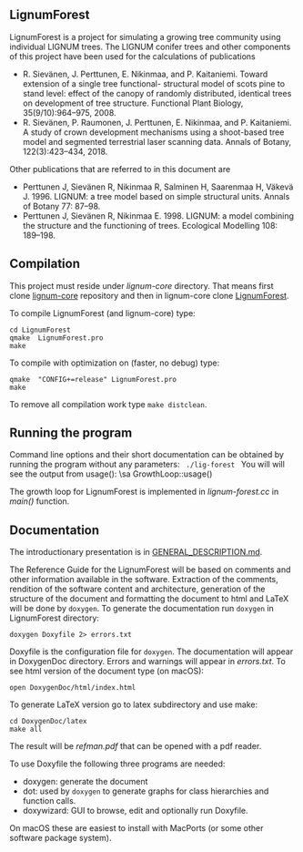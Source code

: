## LignumForest
LignumForest is a project for simulating a growing tree community using individual LIGNUM trees. The LIGNUM conifer trees and other components of this project have been used for the calculations of publications
- R. Sievänen, J. Perttunen, E. Nikinmaa, and P. Kaitaniemi. Toward extension of a single tree functional- structural model of scots pine to stand level: effect of the canopy of randomly distributed, identical trees on development of tree structure. Functional Plant Biology, 35(9/10):964–975, 2008.
- R. Sievänen, P. Raumonen, J. Perttunen, E. Nikinmaa, and P. Kaitaniemi. A study of crown development mechanisms using a shoot-based tree model and segmented terrestrial laser scanning data. Annals of Botany, 122(3):423–434, 2018.

Other publications that are referred to in this document are
- Perttunen J, Sievänen R, Nikinmaa R, Salminen H, Saarenmaa H, Väkevä J. 1996. LIGNUM: a tree model based on simple structural units. Annals of Botany 77: 87–98.
- Perttunen J, Sievänen R, Nikinmaa E. 1998. LIGNUM: a model combining the structure and the functioning of trees. Ecological Modelling 108: 189–198.

## Compilation
This project must reside under *lignum-core* directory. That means first
clone [lignum-core](https://github.com/lignumsystem/lignum-core.git) repository and then
in lignum-core clone [LignumForest](https://github.com/lignumsystem/LignumForest.git).

To compile LignumForest (and lignum-core) type:

    cd LignumForest
    qmake  LignumForest.pro
    make

To compile with optimization on (faster, no debug) type:

    qmake  "CONFIG+=release" LignumForest.pro
    make

To remove all compilation work type `make distclean`.

## Running the program

Command line options and their short documentation can be obtained by running the program
without any parameters: <CODE> ./lig-forest </CODE>
You will will see the output from usage(): \sa GrowthLoop::usage()

The growth loop for LignumForest is implemented in *lignum-forest.cc* in *main()* function.


## Documentation

The introductionary presentation is in [GENERAL_DESCRIPTION.md](GENERAL_DESCRIPTION.md).


The Reference Guide for the LignumForest will be based on comments and other information
available in the software. Extraction of the comments, rendition of the software content and 
architecture, generation of the structure of the document and formatting the document to html 
and LaTeX will be done by `doxygen`. To generate the documentation run `doxygen` in LignumForest directory:
    
    doxygen Doxyfile 2> errors.txt
     
Doxyfile is the configuration file for `doxygen`. The documentation will appear in DoxygenDoc directory. 
Errors and warnings will appear in *errors.txt*. To see html version of the document type (on macOS):

    open DoxygenDoc/html/index.html
    
To generate LaTeX version go to latex subdirectory and use make:

    cd DoxygenDoc/latex
    make all
    
The result will be *refman.pdf* that can be opened with a pdf reader.

To use Doxyfile the following three programs are needed:

  + doxygen: generate the document 
  + dot: used by `doxygen` to generate graphs for class hierarchies and function calls.
  + doxywizard: GUI to browse, edit and optionally run Doxyfile. 
    
On macOS these are easiest to install with MacPorts (or some other software package system). 
